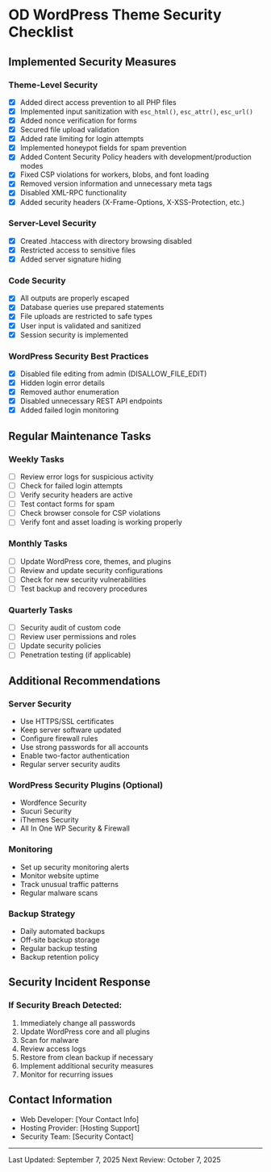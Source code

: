# OD WordPress Theme Security Checklist

## Implemented Security Measures

###  Theme-Level Security
- [x] Added direct access prevention to all PHP files
- [x] Implemented input sanitization with `esc_html()`, `esc_attr()`, `esc_url()`
- [x] Added nonce verification for forms
- [x] Secured file upload validation
- [x] Added rate limiting for login attempts
- [x] Implemented honeypot fields for spam prevention
- [x] Added Content Security Policy headers with development/production modes
- [x] Fixed CSP violations for workers, blobs, and font loading
- [x] Removed version information and unnecessary meta tags
- [x] Disabled XML-RPC functionality
- [x] Added security headers (X-Frame-Options, X-XSS-Protection, etc.)

###  Server-Level Security
- [x] Created .htaccess with directory browsing disabled
- [x] Restricted access to sensitive files
- [x] Added server signature hiding

###  Code Security
- [x] All outputs are properly escaped
- [x] Database queries use prepared statements
- [x] File uploads are restricted to safe types
- [x] User input is validated and sanitized
- [x] Session security is implemented

###  WordPress Security Best Practices
- [x] Disabled file editing from admin (DISALLOW_FILE_EDIT)
- [x] Hidden login error details
- [x] Removed author enumeration
- [x] Disabled unnecessary REST API endpoints
- [x] Added failed login monitoring

## Regular Maintenance Tasks

### Weekly Tasks
- [ ] Review error logs for suspicious activity
- [ ] Check for failed login attempts
- [ ] Verify security headers are active
- [ ] Test contact forms for spam
- [ ] Check browser console for CSP violations
- [ ] Verify font and asset loading is working properly

### Monthly Tasks
- [ ] Update WordPress core, themes, and plugins
- [ ] Review and update security configurations
- [ ] Check for new security vulnerabilities
- [ ] Test backup and recovery procedures

### Quarterly Tasks
- [ ] Security audit of custom code
- [ ] Review user permissions and roles
- [ ] Update security policies
- [ ] Penetration testing (if applicable)

## Additional Recommendations

### Server Security
- Use HTTPS/SSL certificates
- Keep server software updated
- Configure firewall rules
- Use strong passwords for all accounts
- Enable two-factor authentication
- Regular server security audits

### WordPress Security Plugins (Optional)
- Wordfence Security
- Sucuri Security
- iThemes Security
- All In One WP Security & Firewall

### Monitoring
- Set up security monitoring alerts
- Monitor website uptime
- Track unusual traffic patterns
- Regular malware scans

### Backup Strategy
- Daily automated backups
- Off-site backup storage
- Regular backup testing
- Backup retention policy

## Security Incident Response

### If Security Breach Detected:
1. Immediately change all passwords
2. Update WordPress core and all plugins
3. Scan for malware
4. Review access logs
5. Restore from clean backup if necessary
6. Implement additional security measures
7. Monitor for recurring issues

## Contact Information
- Web Developer: [Your Contact Info]
- Hosting Provider: [Hosting Support]
- Security Team: [Security Contact]

---
Last Updated: September 7, 2025
Next Review: October 7, 2025
